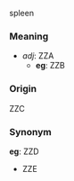 spleen
### Meaning
+ _adj_: ZZA
    + __eg__: ZZB

### Origin

ZZC

### Synonym

__eg__: ZZD

+ ZZE


